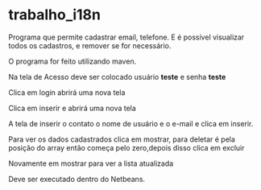 # trabalho_i18n

Programa que permite cadastrar email, telefone. E é possível visualizar todos os cadastros, e remover se for necessário.

O programa for feito utilizando maven.
 
Na tela de Acesso deve ser colocado usuário **teste** e senha **teste**

Clica em login abrirá uma nova tela

Clica em inserir e abrirá uma nova tela

A tela de inserir o contato o nome de usuário e o e-mail e clica em inserir. 

Para ver os dados cadastrados clica em mostrar, para deletar é pela posição do array então começa pelo zero,depois disso  clica em excluir

Novamente em mostrar para ver a lista atualizada
 
Deve ser executado dentro do Netbeans.
